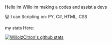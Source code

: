 Hello Im Willo 
im making a codes and assist a devs

💻 I can Scripting on: PY, C#, HTML, CSS

my stats Here:

[![WilloIzCitron's github stats](https://github-readme-stats.vercel.app/api?username=WilloIzCitron&show_icons=true&theme=radical)](https://github.com/anuraghazra/github-readme-stats)
